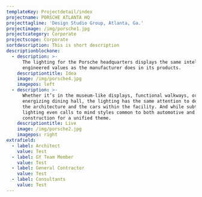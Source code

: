 ```yaml
---
templateKey: Projectdetail/index
projectname: PORSCHE ATLANTA HQ
projecttagline: 'Design Studio Group, Atlanta, Ga.'
projectimage: /img/porsche1.jpg
projectcategory: Corporate
projectscope: Corporate
sortdescription: This is short description
descriptionblockone:
  - description: >-
      The lighting for the Porsche headquarters displays the same intelligent,
      engineered values as the manufacturer does in its products.
    descriptiontitle: Idea
    image: /img/porsche4.jpg
    imagepos: left
  - description: >-
      Whether it’s in the museum-like displays, functional walkways, or
      energizing dining hall, the lighting has the same attention to detail as
      the architecture and the cars within the facility. And while subtle, the
      lighting even calls to mind styles common to both automotive and
      construction for a unified theme.
    descriptiontitle: Live
    image: /img/porsche2.jpg
    imagepos: right
extrafield:
  - label: Architect
    value: Test
  - label: GY Team Member
    value: Test
  - label: General Contractor
    value: Test
  - label: Consultants
    value: Test
---
```


